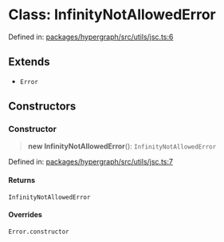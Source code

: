# Class: InfinityNotAllowedError

Defined in: [packages/hypergraph/src/utils/jsc.ts:6](https://github.com/hashirpm/hypergraph/blob/ab4ea1cdb9430798142e0d735aac9d31c2cf0ae0/packages/hypergraph/src/utils/jsc.ts#L6)

## Extends

- `Error`

## Constructors

### Constructor

> **new InfinityNotAllowedError**(): `InfinityNotAllowedError`

Defined in: [packages/hypergraph/src/utils/jsc.ts:7](https://github.com/hashirpm/hypergraph/blob/ab4ea1cdb9430798142e0d735aac9d31c2cf0ae0/packages/hypergraph/src/utils/jsc.ts#L7)

#### Returns

`InfinityNotAllowedError`

#### Overrides

`Error.constructor`
